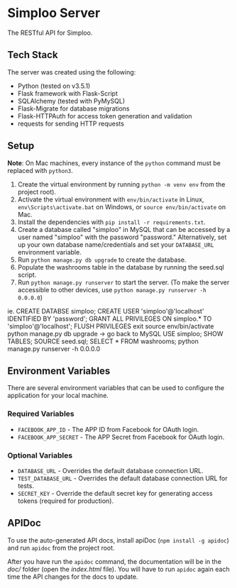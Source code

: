 # Simploo Server

The RESTful API for Simploo.

## Tech Stack

The server was created using the following:

- Python (tested on v3.5.1)
- Flask framework with Flask-Script
- SQLAlchemy (tested with PyMySQL)
- Flask-Migrate for database migrations
- Flask-HTTPAuth for access token generation and validation
- requests for sending HTTP requests

## Setup

**Note**: On Mac machines, every instance of the `python` command must be replaced with `python3`.

1. Create the virtual environment by running `python -m venv env` from the project root).
2. Activate the virtual environment with `env/bin/activate` in Linux,  `env\Scripts\activate.bat` on Windows, or `source env/bin/activate` on Mac.
3. Install the dependencies with `pip install -r requirements.txt`.
4. Create a database called "simploo" in MySQL that can be accessed by a user named "simploo" with the password "password." Alternatively, set up your own database name/credentials and set your `DATABASE_URL` environment variable.
5. Run `python manage.py db upgrade` to create the database.
6. Populate the washrooms table in the database by running the seed.sql script.
7. Run `python manage.py runserver` to start the server. (To make the server accessible to other devices, use `python manage.py runserver -h 0.0.0.0`)

ie.
CREATE DATABSE simploo;
CREATE USER 'simploo'@'localhost' IDENTIFIED BY 'password';
GRANT ALL PRIVILEGES ON simploo.* TO 'simploo'@'localhost';
FLUSH PRIVILEGES
exit
source env/bin/activate
python manage.py db upgrade
-> go back to MySQL
USE simploo;
SHOW TABLES;
SOURCE seed.sql;
SELECT * FROM washrooms;
python manage.py runserver -h 0.0.0.0

## Environment Variables

There are several environment variables that can be used to configure the application for your local machine.

### Required Variables

- `FACEBOOK_APP_ID` - The APP ID from Facebook for OAuth login.
- `FACEBOOK_APP_SECRET` - The APP Secret from Facebook for OAuth login.

### Optional Variables

- `DATABASE_URL` - Overrides the default database connection URL.
- `TEST_DATABASE_URL` - Overrides the default database connection URL for tests.
- `SECRET_KEY` - Override the default secret key for generating access tokens (required for production).

## APIDoc

To use the auto-generated API docs, install apiDoc (`npm install -g apidoc`) and run `apidoc` from the project root.

After you have run the `apidoc` command, the documentation will be in the _doc/_ folder (open the _index.html_ file). You will have to run `apidoc` again each time the API changes for the docs to update.
